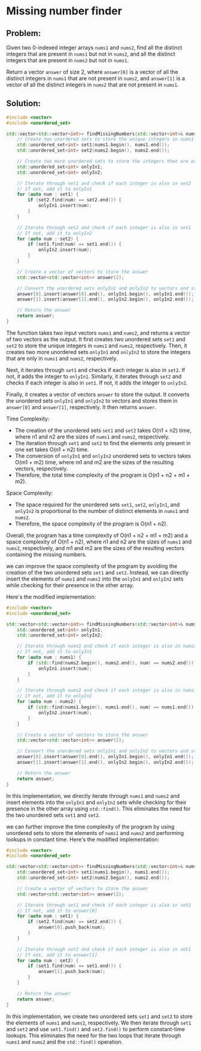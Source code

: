 # Missing number finder

## Problem:

Given two 0-indexed integer arrays `nums1` and `nums2`, find all the distinct integers that are present in `nums1` but not in `nums2`, and all the distinct integers that are present in `nums2` but not in `nums1`.

Return a vector `answer` of size 2, where `answer[0]` is a vector of all the distinct integers in `nums1` that are not present in `nums2`, and `answer[1]` is a vector of all the distinct integers in `nums2` that are not present in `nums1`.

## Solution:

```cpp
#include <vector>
#include <unordered_set>

std::vector<std::vector<int>> findMissingNumbers(std::vector<int>& nums1, std::vector<int>& nums2) {
    // Create two unordered sets to store the unique integers in nums1 and nums2
    std::unordered_set<int> set1(nums1.begin(), nums1.end());
    std::unordered_set<int> set2(nums2.begin(), nums2.end());

    // Create two more unordered sets to store the integers that are only in nums1 and nums2
    std::unordered_set<int> onlyIn1;
    std::unordered_set<int> onlyIn2;

    // Iterate through set1 and check if each integer is also in set2
    // If not, add it to onlyIn1
    for (auto num : set1) {
        if (set2.find(num) == set2.end()) {
            onlyIn1.insert(num);
        }
    }

    // Iterate through set2 and check if each integer is also in set1
    // If not, add it to onlyIn2
    for (auto num : set2) {
        if (set1.find(num) == set1.end()) {
            onlyIn2.insert(num);
        }
    }

    // Create a vector of vectors to store the answer
    std::vector<std::vector<int>> answer(2);

    // Convert the unordered sets onlyIn1 and onlyIn2 to vectors and store them in answer
    answer[0].insert(answer[0].end(), onlyIn1.begin(), onlyIn1.end());
    answer[1].insert(answer[1].end(), onlyIn2.begin(), onlyIn2.end());

    // Return the answer
    return answer;
}

```

The function takes two input vectors `nums1` and `nums2`, and returns a vector of two vectors as the output. It first creates two unordered sets `set1` and `set2` to store the unique integers in `nums1` and `nums2`, respectively. Then, it creates two more unordered sets `onlyIn1` and `onlyIn2` to store the integers that are only in `nums1` and `nums2`, respectively.

Next, it iterates through `set1` and checks if each integer is also in `set2`. If not, it adds the integer to `onlyIn1`. Similarly, it iterates through `set2` and checks if each integer is also in `set1`. If not, it adds the integer to `onlyIn2`.

Finally, it creates a vector of vectors `answer` to store the output. It converts the unordered sets `onlyIn1` and `onlyIn2` to vectors and stores them in `answer[0]` and `answer[1]`, respectively. It then returns `answer`.

Time Complexity:

* The creation of the unordered sets `set1` and `set2` takes O(n1 + n2) time, where n1 and n2 are the sizes of `nums1` and `nums2`, respectively.
* The iteration through `set1` and `set2` to find the elements only present in one set takes O(n1 + n2) time.
* The conversion of `onlyIn1` and `onlyIn2` unordered sets to vectors takes O(m1 + m2) time, where m1 and m2 are the sizes of the resulting vectors, respectively.
* Therefore, the total time complexity of the program is O(n1 + n2 + m1 + m2).

Space Complexity:

* The space required for the unordered sets `set1`, `set2`, `onlyIn1`, and `onlyIn2` is proportional to the number of distinct elements in `nums1` and `nums2`.
* Therefore, the space complexity of the program is O(n1 + n2).

Overall, the program has a time complexity of O(n1 + n2 + m1 + m2) and a space complexity of O(n1 + n2), where n1 and n2 are the sizes of `nums1` and `nums2`, respectively, and m1 and m2 are the sizes of the resulting vectors containing the missing numbers.

we can improve the space complexity of the program by avoiding the creation of the two unordered sets `set1` and `set2`. Instead, we can directly insert the elements of `nums1` and `nums2` into the `onlyIn1` and `onlyIn2` sets while checking for their presence in the other array.

Here's the modified implementation:

```cpp
#include <vector>
#include <unordered_set>

std::vector<std::vector<int>> findMissingNumbers(std::vector<int>& nums1, std::vector<int>& nums2) {
    std::unordered_set<int> onlyIn1;
    std::unordered_set<int> onlyIn2;

    // Iterate through nums1 and check if each integer is also in nums2
    // If not, add it to onlyIn1
    for (auto num : nums1) {
        if (std::find(nums2.begin(), nums2.end(), num) == nums2.end()) {
            onlyIn1.insert(num);
        }
    }

    // Iterate through nums2 and check if each integer is also in nums1
    // If not, add it to onlyIn2
    for (auto num : nums2) {
        if (std::find(nums1.begin(), nums1.end(), num) == nums1.end()) {
            onlyIn2.insert(num);
        }
    }

    // Create a vector of vectors to store the answer
    std::vector<std::vector<int>> answer(2);

    // Convert the unordered sets onlyIn1 and onlyIn2 to vectors and store them in answer
    answer[0].insert(answer[0].end(), onlyIn1.begin(), onlyIn1.end());
    answer[1].insert(answer[1].end(), onlyIn2.begin(), onlyIn2.end());

    // Return the answer
    return answer;
}

```

In this implementation, we directly iterate through `nums1` and `nums2` and insert elements into the `onlyIn1` and `onlyIn2` sets while checking for their presence in the other array using `std::find()`. This eliminates the need for the two unordered sets `set1` and `set2`.



we can further improve the time complexity of the program by using unordered sets to store the elements of `nums1` and `nums2` and performing lookups in constant time. Here's the modified implementation:

```cpp
#include <vector>
#include <unordered_set>

std::vector<std::vector<int>> findMissingNumbers(std::vector<int>& nums1, std::vector<int>& nums2) {
    std::unordered_set<int> set1(nums1.begin(), nums1.end());
    std::unordered_set<int> set2(nums2.begin(), nums2.end());

    // Create a vector of vectors to store the answer
    std::vector<std::vector<int>> answer(2);

    // Iterate through set1 and check if each integer is also in set2
    // If not, add it to answer[0]
    for (auto num : set1) {
        if (set2.find(num) == set2.end()) {
            answer[0].push_back(num);
        }
    }

    // Iterate through set2 and check if each integer is also in set1
    // If not, add it to answer[1]
    for (auto num : set2) {
        if (set1.find(num) == set1.end()) {
            answer[1].push_back(num);
        }
    }

    // Return the answer
    return answer;
}

```

In this implementation, we create two unordered sets `set1` and `set2` to store the elements of `nums1` and `nums2`, respectively. We then iterate through `set1` and `set2` and use `set1.find()` and `set2.find()` to perform constant-time lookups. This eliminates the need for the two loops that iterate through `nums1` and `nums2` and the `std::find()` operation.

